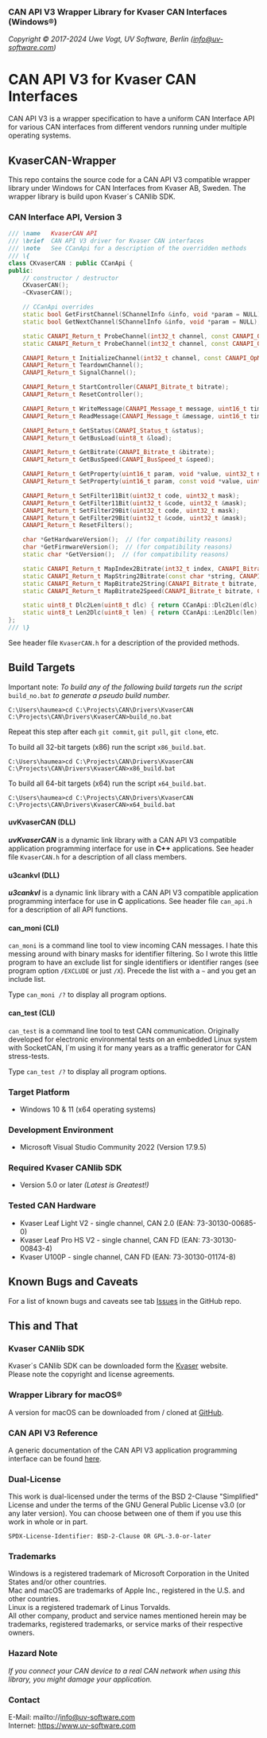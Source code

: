 ### CAN API V3 Wrapper Library for Kvaser CAN Interfaces (Windows&reg;)

_Copyright &copy; 2017-2024 Uwe Vogt, UV Software, Berlin (info@uv-software.com)_

# CAN API V3 for Kvaser CAN Interfaces

CAN API V3 is a wrapper specification to have a uniform CAN Interface API for various CAN interfaces from different vendors running under multiple operating systems.

## KvaserCAN-Wrapper

This repo contains the source code for a CAN API V3 compatible wrapper library under Windows for CAN Interfaces from Kvaser AB, Sweden.
The wrapper library is build upon Kvaser´s CANlib SDK.

### CAN Interface API, Version 3

```C++
/// \name   KvaserCAN API
/// \brief  CAN API V3 driver for Kvaser CAN interfaces
/// \note   See CCanApi for a description of the overridden methods
/// \{
class CKvaserCAN : public CCanApi {
public:
    // constructor / destructor
    CKvaserCAN();
    ~CKvaserCAN();

    // CCanApi overrides
    static bool GetFirstChannel(SChannelInfo &info, void *param = NULL);
    static bool GetNextChannel(SChannelInfo &info, void *param = NULL);

    static CANAPI_Return_t ProbeChannel(int32_t channel, const CANAPI_OpMode_t &opMode, const void *param, EChannelState &state);
    static CANAPI_Return_t ProbeChannel(int32_t channel, const CANAPI_OpMode_t &opMode, EChannelState &state);

    CANAPI_Return_t InitializeChannel(int32_t channel, const CANAPI_OpMode_t &opMode, const void *param = NULL);
    CANAPI_Return_t TeardownChannel();
    CANAPI_Return_t SignalChannel();

    CANAPI_Return_t StartController(CANAPI_Bitrate_t bitrate);
    CANAPI_Return_t ResetController();

    CANAPI_Return_t WriteMessage(CANAPI_Message_t message, uint16_t timeout = 0U);
    CANAPI_Return_t ReadMessage(CANAPI_Message_t &message, uint16_t timeout = CANWAIT_INFINITE);

    CANAPI_Return_t GetStatus(CANAPI_Status_t &status);
    CANAPI_Return_t GetBusLoad(uint8_t &load);

    CANAPI_Return_t GetBitrate(CANAPI_Bitrate_t &bitrate);
    CANAPI_Return_t GetBusSpeed(CANAPI_BusSpeed_t &speed);

    CANAPI_Return_t GetProperty(uint16_t param, void *value, uint32_t nbyte);
    CANAPI_Return_t SetProperty(uint16_t param, const void *value, uint32_t nbyte);

    CANAPI_Return_t SetFilter11Bit(uint32_t code, uint32_t mask);
    CANAPI_Return_t GetFilter11Bit(uint32_t &code, uint32_t &mask);
    CANAPI_Return_t SetFilter29Bit(uint32_t code, uint32_t mask);
    CANAPI_Return_t GetFilter29Bit(uint32_t &code, uint32_t &mask);
    CANAPI_Return_t ResetFilters();

    char *GetHardwareVersion();  // (for compatibility reasons)
    char *GetFirmwareVersion();  // (for compatibility reasons)
    static char *GetVersion();  // (for compatibility reasons)

    static CANAPI_Return_t MapIndex2Bitrate(int32_t index, CANAPI_Bitrate_t &bitrate);
    static CANAPI_Return_t MapString2Bitrate(const char *string, CANAPI_Bitrate_t &bitrate);
    static CANAPI_Return_t MapBitrate2String(CANAPI_Bitrate_t bitrate, char *string, size_t length);
    static CANAPI_Return_t MapBitrate2Speed(CANAPI_Bitrate_t bitrate, CANAPI_BusSpeed_t &speed);

    static uint8_t Dlc2Len(uint8_t dlc) { return CCanApi::Dlc2Len(dlc); }
    static uint8_t Len2Dlc(uint8_t len) { return CCanApi::Len2Dlc(len); }
};
/// \}
```
See header file `KvaserCAN.h` for a description of the provided methods.

## Build Targets

Important note: _To build any of the following build targets run the script_ `build_no.bat` _to generate a pseudo build number._
```
C:\Users\haumea>cd C:\Projects\CAN\Drivers\KvaserCAN
C:\Projects\CAN\Drivers\KvaserCAN>build_no.bat
```
Repeat this step after each `git commit`, `git pull`, `git clone`, etc.

To build all 32-bit targets (x86) run the script `x86_build.bat`.
```
C:\Users\haumea>cd C:\Projects\CAN\Drivers\KvaserCAN
C:\Projects\CAN\Drivers\KvaserCAN>x86_build.bat
```

To build all 64-bit targets (x64) run the script `x64_build.bat`.
```
C:\Users\haumea>cd C:\Projects\CAN\Drivers\KvaserCAN
C:\Projects\CAN\Drivers\KvaserCAN>x64_build.bat
```

#### uvKvaserCAN (DLL)

___uvKvaserCAN___ is a dynamic link library with a CAN API V3 compatible application programming interface for use in __C++__ applications.
See header file `KvaserCAN.h` for a description of all class members.

#### u3cankvl (DLL)

___u3cankvl___ is a dynamic link library with a CAN API V3 compatible application programming interface for use in __C__ applications.
See header file `can_api.h` for a description of all API functions.

#### can_moni (CLI)

`can_moni` is a command line tool to view incoming CAN messages.
I hate this messing around with binary masks for identifier filtering.
So I wrote this little program to have an exclude list for single identifiers or identifier ranges (see program option `/EXCLUDE` or just `/X`). Precede the list with a `~` and you get an include list.

Type `can_moni /?` to display all program options.

#### can_test (CLI)

`can_test` is a command line tool to test CAN communication.
Originally developed for electronic environmental tests on an embedded Linux system with SocketCAN, I´m using it for many years as a traffic generator for CAN stress-tests.

Type `can_test /?` to display all program options.

### Target Platform

- Windows 10 & 11 (x64 operating systems)

### Development Environment

- Microsoft Visual Studio Community 2022 (Version 17.9.5)

### Required Kvaser CANlib SDK

- Version 5.0 or later _(Latest is Greatest!)_

### Tested CAN Hardware

- Kvaser Leaf Light V2 - single channel, CAN 2.0 (EAN: 73-30130-00685-0)
- Kvaser Leaf Pro HS V2 - single channel, CAN FD (EAN: 73-30130-00843-4)
- Kvaser U100P - single channel, CAN FD (EAN: 73-30130-01174-8)

## Known Bugs and Caveats

For a list of known bugs and caveats see tab [Issues](https://github.com/uv-software/KvaserCAN-Wrapper/issues) in the GitHub repo.

## This and That

### Kvaser CANlib SDK

Kvaser´s CANlib SDK can be downloaded form the [Kvaser](https://www.kvaser.com/) website. \
Please note the copyright and license agreements.

### Wrapper Library for macOS&reg;

A version for macOS can be downloaded from / cloned at [GitHub](https://github.com/mac-can/KvaserCAN-Library).

### CAN API V3 Reference

A generic documentation of the CAN API V3 application programming interface can be found [here](https://uv-software.github.io/CANAPI-Docs/#/).

### Dual-License

This work is dual-licensed under the terms of the BSD 2-Clause "Simplified" License
and under the terms of the GNU General Public License v3.0 (or any later version).
You can choose between one of them if you use this work in whole or in part.

`SPDX-License-Identifier: BSD-2-Clause OR GPL-3.0-or-later`

### Trademarks

Windows is a registered trademark of Microsoft Corporation in the United States and/or other countries. \
Mac and macOS are trademarks of Apple Inc., registered in the U.S. and other countries. \
Linux is a registered trademark of Linus Torvalds. \
All other company, product and service names mentioned herein may be trademarks, registered trademarks, or service marks of their respective owners.

### Hazard Note

_If you connect your CAN device to a real CAN network when using this library, you might damage your application._

### Contact

E-Mail: mailto://info@uv-software.com \
Internet: https://www.uv-software.com
